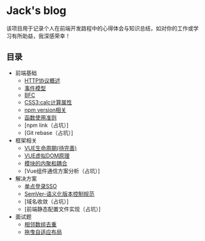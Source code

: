 # Jack's blog
  该项目用于记录个人在前端开发路程中的心得体会与知识总结，如对你的工作或学习有所助益，我深感荣幸！

## 目录
- 前端基础
    - [HTTP协议概述](/doc/http.md)
    - [事件模型](/doc/eventModel.md)
    - [BFC](/doc/bfc.md)
    - [CSS3:calc计算属性](/doc/calc.md)
    - [npm version相关](/doc/npmVersion.md)
    - [函数使用准则](/doc/function.md)
    - [npm link（占坑）]
    - [Git rebase（占坑）]
- 框架相关
    - [VUE生命周期(待完善)](/doc/lifecycle.md)
    - [VUE虚拟DOM原理](/doc/virtualDom.md)
    - [模块的内聚和耦合](/doc/cohesion.md)
    - [Vue组件通信方案分析（占坑）]
- 解决方案
    - [单点登录SSO](/doc/sso.md)
    - [SemVer-语义化版本控制规范](/doc/semver.md)
    - [域名收敛（占坑）]
    - [前端静态配置文件实现（占坑）]
- 面试题
    - [相邻数组去重](/testQuestion/removalRepetition.js)
    - [拖曳自适应布局](/testQuestion/dragResize.html)